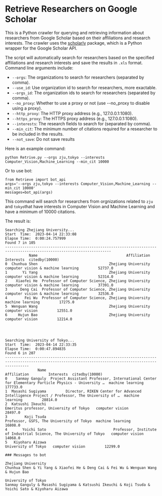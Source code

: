 # Retrieve Researchers on Google Scholar


This is a Python crawler for querying and retrieving information about researchers from Google Scholar based on their affiliations and research interests. The crawler uses the [scholarly](https://github.com/scholarly-python-package/scholarly) package, which is a Python wrapper for the Google Scholar API.

The script will automatically search for researchers based on the specified affiliations and research interests and save the results in `.xls` format.
Command line arguments include:

* `--orgs`: The organizations to search for researchers (separated by comma).
* `--use_id`: Use organization id to search for researchers, more exactable.
* `--orgs_id`: The organization ids to search for researchers (separated by comma).
* `--no_proxy`: Whether to use a proxy or not (use --no_proxy to disable using a proxy).
* `--http_proxy`: The HTTP proxy address (e.g., 127.0.0.1:1080).
* `--https_proxy`: The HTTPS proxy address (e.g., 127.0.0.1:1080).
* `--interests`: The research fields to search for (separated by comma).
* `--min_cit`: The minimum number of citations required for a researcher to be included in the results.
* `--not_save`: Do not save results

Here is an example command:

    python Retrive.py --orgs zju,tokyo --interests Computer_Vision,Machine_Learning --min_cit 10000

Or to use bot:

    from Retrieve import bot_api
    args='--orgs zju,tokyo --interests Computer_Vision,Machine_Learning --min_cit 10000'
    messages=bot_api(args)

This command will search for researchers from orgnizations related to `zju` and `tokyo`that have interests in Computer Vision and Machine Learning and have a minimum of 10000 citations.

The result is:

```
Searching Zhejiang University...
Start  Time:  2023-04-14 22:33:08
Elapse Time:  0:00:24.757999
Found 7 in 105
-----------------------------------------------------------------------------------------------------------------------
           Name                                         Affiliation                           Interests  citedby(10000)
0  Chunhua Shen                                 Zhejiang University  computer vision & machine learning         52737.0
1       Yi Yang                                 Zhejiang University  computer vision & machine learning         52314.0
2    Xiaofei He  Professor of Computer Science, Zhejiang University  computer vision & machine learning         37391.0
3      Deng Cai  Professor of Computer Science, Zhejiang University  computer vision & machine learning         32536.0
4        Fei Wu  Professor of Computer Science, Zhejiang University                    machine learning         17275.0
5  Wenguan Wang                                 Zhejiang University                     computer vision         12551.0
6     Hujun Bao                                 Zhejiang University                     computer vision         12214.0




Searching University of Tokyo...
Start  Time:  2023-04-14 22:33:35
Elapse Time:  0:00:47.894835
Found 6 in 207
-------------------------------------------------------------------------------------------------------------------------------------------------------
               Name                                                                                       Affiliation         Interests  citedby(10000)
0    Sanmay Ganguly  Project Assistant Professor, International Center for Elementary Particle Physics - University …  machine learning        177733.0
1  Masashi Sugiyama         Director, RIKEN Center for Advanced Intelligence Project / Professor, The University of …  machine learning         28814.0
2  Katsushi Ikeuchi                                                           Emeritus professor, University of Tokyo   computer vision         28497.0
3        Koji Tsuda                                                          Professor, GSFS, The University of Tokyo  machine learning         16808.0
4       Yoichi Sato                               Professor, Institute of Industrial Science, The University of Tokyo   computer vision         14068.0
5   Kiyoharu Aizawa                                                                               University of Tokyo   computer vision         12299.0

### Messages to bot

Zhejiang University
Chunhua Shen & Yi Yang & Xiaofei He & Deng Cai & Fei Wu & Wenguan Wang & Hujun Bao

University of Tokyo
Sanmay Ganguly & Masashi Sugiyama & Katsushi Ikeuchi & Koji Tsuda & Yoichi Sato & Kiyoharu Aizawa



```